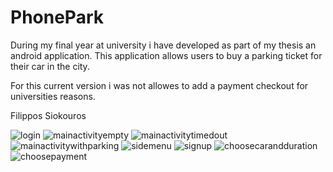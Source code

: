 # PhonePark
During my final year at university i have developed as part of my thesis an android application.
This application allows users to buy a parking ticket for their car in the city.

For this current version i was not allowes to add a payment checkout for universities reasons.

Filippos Siokouros

![login](https://user-images.githubusercontent.com/30014704/42747552-947f3ab8-88e5-11e8-8a05-19f501ce34f6.png)
![mainactivityempty](https://user-images.githubusercontent.com/30014704/42747553-94abe1c6-88e5-11e8-98f3-bbb6146d29da.png)
![mainactivitytimedout](https://user-images.githubusercontent.com/30014704/42747554-94cace2e-88e5-11e8-8f77-af33c5cb57d8.png)
![mainactivitywithparking](https://user-images.githubusercontent.com/30014704/42747555-94ec02d8-88e5-11e8-9c38-64d88e132047.png)
![sidemenu](https://user-images.githubusercontent.com/30014704/42747556-95169c78-88e5-11e8-875f-33c37d80980d.png)
![signup](https://user-images.githubusercontent.com/30014704/42747557-9542cbfe-88e5-11e8-9e51-d3d08d915ab7.png)
![choosecarandduration](https://user-images.githubusercontent.com/30014704/42747558-957098ea-88e5-11e8-9fa4-ebbfda87492b.png)
![choosepayment](https://user-images.githubusercontent.com/30014704/42747559-95f7813e-88e5-11e8-9b4e-587d2b39b4d8.png)
